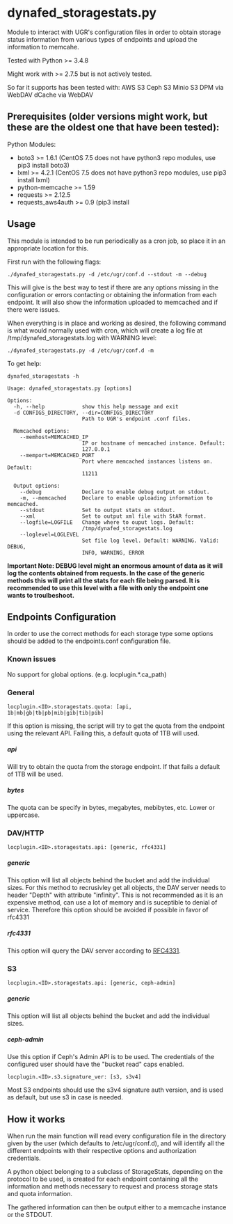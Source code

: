 # dynafed_storagestats.py

Module to interact with UGR's configuration files in order to obtain
storage status information from various types of endpoints and upload the
information to memcahe.

Tested with Python >= 3.4.8

Might work with >= 2.7.5 but is not actively tested.

So far it supports has been tested with:
AWS S3
Ceph S3
Minio S3
DPM via WebDAV
dCache via WebDAV

## Prerequisites (older versions might work, but these are the oldest one that have been tested):
Python Modules:
- boto3 >= 1.6.1 (CentOS 7.5 does not have python3 repo modules, use pip3 install boto3)
- lxml >= 4.2.1   (CentOS 7.5 does not have python3 repo modules, use pip3 install lxml)
- python-memcache >= 1.59
- requests >= 2.12.5
- requests_aws4auth >= 0.9 (pip3 install 

## Usage

This module is intended to be run periodically as a cron job, so place it in
an appropriate location for this.

First run with the following flags:

```
./dynafed_storagestats.py -d /etc/ugr/conf.d --stdout -m --debug
```

This will give is the best way to test if there are any options missing in the
configuration or errors contacting or obtaining the information from each endpoint.
It will also show the information uploaded to memcached and if there were issues.

When everything is in place and working as desired, the following command is
what would normally used with cron, which will create a log file at
/tmp/dynafed_storagestats.log with WARNING level:

```
./dynafed_storagestats.py -d /etc/ugr/conf.d -m
```

To get help:
```
dynafed_storagestats -h

Usage: dynafed_storagestats.py [options]

Options:
  -h, --help            show this help message and exit
  -d CONFIGS_DIRECTORY, --dir=CONFIGS_DIRECTORY
                        Path to UGR's endpoint .conf files.

  Memcached options:
    --memhost=MEMCACHED_IP
                        IP or hostname of memcached instance. Default:
                        127.0.0.1
    --memport=MEMCACHED_PORT
                        Port where memcached instances listens on. Default:
                        11211

  Output options:
    --debug             Declare to enable debug output on stdout.
    -m, --memcached     Declare to enable uploading information to memcached.
    --stdout            Set to output stats on stdout.
    --xml               Set to output xml file with StAR format.
    --logfile=LOGFILE   Change where to ouput logs. Default:
                        /tmp/dynafed_storagestats.log
    --loglevel=LOGLEVEL
                        Set file log level. Default: WARNING. Valid: DEBUG,
                        INFO, WARNING, ERROR
```
**Important Note: DEBUG level might an enormous amount of data as it will log the contents obtained from requests. In the case of the generic methods this will print all the stats for each file being parsed. It is recommended to use this level with a file with only the endpoint one wants to troulbeshoot.**

## Endpoints Configuration

In order to use the correct methods for each storage type some options should
be added to the endpoints.conf configuration file.

### Known issues

No support for global options. (e.g. locplugin.*.ca_path)

### General

```
locplugin.<ID>.storagestats.quota: [api, 1b|mb|gb|tb|pb|mib|gib|tib|pib]
```

If this option is missing, the script will try to get the quota from the endpoint
using the relevant API. Failing this, a default quota of 1TB will used.

##### api
Will try to obtain the quota from the storage endpoint. If that fails a default
of 1TB will be used.

##### bytes
The quota can be specify in bytes, megabytes, mebibytes, etc. Lower or uppercase.

### DAV/HTTP

```
locplugin.<ID>.storagestats.api: [generic, rfc4331]
```

##### generic

This option will list all objects behind the bucket and add the individual
sizes. For this method to recrusivley get all objects, the DAV server needs
to header "Depth" with attribute "infinity". This is not recommended as
it is an expensive method, can use a lot of memory and is suceptible to
denial of service. Therefore this option should be avoided if possible in
favor of rfc4331

##### rfc4331

This option will query the DAV server according to [RFC4331](https://tools.ietf.org/html/rfc4331).

### S3

```
locplugin.<ID>.storagestats.api: [generic, ceph-admin]
```

##### generic

This option will list all objects behind the bucket and add the individual
sizes.

##### ceph-admin

Use this option if Ceph's Admin API is to be used. The credentials of the
configured user should have the "bucket read" caps enabled.

```
locplugin.<ID>.s3.signature_ver: [s3, s3v4]
```
Most S3 endpoints should use the s3v4 signature auth version, and is used as
default, but use s3 in case is needed.

## How it works

When run the main function will read every configuration file in the directory
given by the user (which defaults to /etc/ugr/conf.d), and will identify all the
different endpoints with their respective options and authorization credentials.

A python object belonging to a subclass of StorageStats, depending on the protocol
to be used, is created for each endpoint containing all the information and
methods necessary to request and process storage stats and quota information.

The gathered information can then be output either to a memcache instance or
the STDOUT.
